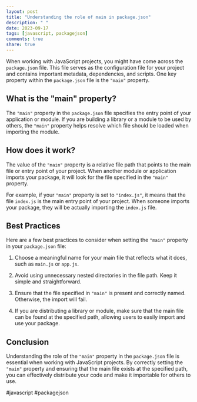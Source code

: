 ```yaml
---
layout: post
title: "Understanding the role of main in package.json"
description: " "
date: 2023-09-17
tags: [javascript, packagejson]
comments: true
share: true
---
```


When working with JavaScript projects, you might have come across the `package.json` file. This file serves as the configuration file for your project and contains important metadata, dependencies, and scripts. One key property within the `package.json` file is the `"main"` property.

## What is the "main" property?

The `"main"` property in the `package.json` file specifies the entry point of your application or module. If you are building a library or a module to be used by others, the `"main"` property helps resolve which file should be loaded when importing the module.

## How does it work?

The value of the `"main"` property is a relative file path that points to the main file or entry point of your project. When another module or application imports your package, it will look for the file specified in the `"main"` property.

For example, if your `"main"` property is set to `"index.js"`, it means that the file `index.js` is the main entry point of your project. When someone imports your package, they will be actually importing the `index.js` file.

## Best Practices

Here are a few best practices to consider when setting the `"main"` property in your `package.json` file:

1. Choose a meaningful name for your main file that reflects what it does, such as `main.js` or `app.js`.

2. Avoid using unnecessary nested directories in the file path. Keep it simple and straightforward.

3. Ensure that the file specified in `"main"` is present and correctly named. Otherwise, the import will fail.

4. If you are distributing a library or module, make sure that the main file can be found at the specified path, allowing users to easily import and use your package.

## Conclusion

Understanding the role of the `"main"` property in the `package.json` file is essential when working with JavaScript projects. By correctly setting the `"main"` property and ensuring that the main file exists at the specified path, you can effectively distribute your code and make it importable for others to use.

#javascript #packagejson